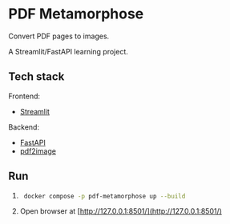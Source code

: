 # PDF Metamorphose

Convert PDF pages to images.

A Streamlit/FastAPI learning project.

## Tech stack

Frontend:

* [Streamlit](https://streamlit.io/)

Backend:

* [FastAPI](https://fastapi.tiangolo.com/)
* [pdf2image](https://pdf2image.readthedocs.io/en/latest/index.html)

## Run

1. ```bash
    docker compose -p pdf-metamorphose up --build
    ```
2. Open browser at [http://127.0.0.1:8501/](http://127.0.0.1:8501/)
